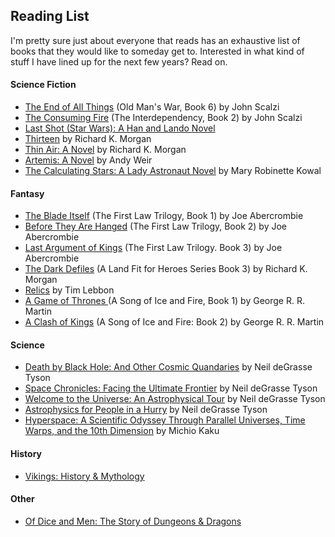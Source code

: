 ## Reading List

I'm pretty sure just about everyone that reads has an exhaustive list of books that they would like to someday get to. Interested in what kind of stuff I have lined up for the next few years? Read on.

#### Science Fiction

- [The End of All Things](https://amzn.to/2PthsdT) (Old Man's War, Book 6) by John Scalzi
- [The Consuming Fire](https://amzn.to/2QqTsgU) (The Interdependency, Book 2) by John Scalzi
- [Last Shot (Star Wars): A Han and Lando Novel](https://amzn.to/2rEcWQB)
- [Thirteen](https://amzn.to/2Uzm9XB) by Richard K. Morgan
- [Thin Air: A Novel](https://amzn.to/2C363yc) by Richard K. Morgan
- [Artemis: A Novel](https://amzn.to/2L9BF81) by Andy Weir 
- [The Calculating Stars: A Lady Astronaut Novel](https://amzn.to/2C2rSh4) by Mary Robinette Kowal

#### Fantasy

- [The Blade Itself](https://amzn.to/2UydS63) (The First Law Trilogy, Book 1) by Joe Abercrombie
- [Before They Are Hanged](https://amzn.to/2C2ptmz) (The First Law Trilogy, Book 2) by Joe Abercrombie
- [Last Argument of Kings](https://amzn.to/2C4jf5O) (The First Law Trilogy. Book 3) by Joe Abercrombie
- [The Dark Defiles](https://amzn.to/2EdneOS) (A Land Fit for Heroes Series Book 3) by Richard K. Morgan
- [Relics](https://amzn.to/2rxk3tM) by Tim Lebbon
- [A Game of Thrones ](https://amzn.to/2QK3g4R) (A Song of Ice and Fire, Book 1) by George R. R. Martin
- [A Clash of Kings](https://amzn.to/2LadBSL) (A Song of Ice and Fire: Book 2) by George R. R. Martin

#### Science

- [Death by Black Hole: And Other Cosmic Quandaries](https://amzn.to/2rwU2uM) by Neil deGrasse Tyson
- [Space Chronicles: Facing the Ultimate Frontier](https://amzn.to/2Ld1pAI) by Neil deGrasse Tyson
- [Welcome to the Universe: An Astrophysical Tour](https://amzn.to/2L9gPFR) by Neil deGrasse Tyson
- [Astrophysics for People in a Hurry](https://amzn.to/2Pvvb3P) by Neil deGrasse Tyson
- [Hyperspace: A Scientific Odyssey Through Parallel Universes, Time Warps, and the 10th Dimension](https://amzn.to/2UA55At) by Michio Kaku 

#### History

- [Vikings: History & Mythology](https://amzn.to/2L9Q44f)

#### Other

- [Of Dice and Men: The Story of Dungeons & Dragons](https://amzn.to/2PwgyNY)